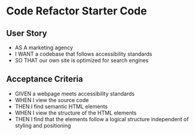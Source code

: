 # Code Refactor Starter Code


## User Story
* AS A marketing agency
* I WANT a codebase that follows accessibility standards
* SO THAT our own site is optimized for search engines

## Acceptance Criteria
* GIVEN a webpage meets accessibility standards
* WHEN I view the source code
* THEN I find semantic HTML elements
* WHEN I view the structure of the HTML elements
* THEN I find that the elements follow a logical structure independent of styling and positioning
<!-- * WHEN I view the image elements
* THEN I find accessible alt attributes -->
<!-- * WHEN I view the heading attributes
* THEN they fall in sequential order -->
<!-- * WHEN I view the title element
* THEN I find a concise, descriptive title -->